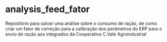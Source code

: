 # analysis_feed_fator
Repositório para salvar uma análise sobre o consumo de ração, de como criar um fator de correção para a calibração dos parâmetros do ERP para o envio de ração aos integrados da Cooperativa C.Vale Agroindustrial
